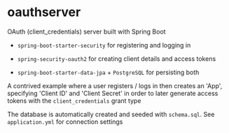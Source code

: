 # oauthserver

OAuth (client_credentials) server built with Spring Boot

* `spring-boot-starter-security` for registering and logging in

* `spring-security-oauth2` for creating client details and access tokens

* `spring-boot-starter-data-jpa` + `PostgreSQL` for persisting both

A contrived example where a user registers / logs in then creates an 'App', 
specifying 'Client ID' and 'Client Secret' in order to later generate access tokens with the
`client_credentials` grant type

The database is automatically created and seeded with `schema.sql`. See `application.yml` for connection settings